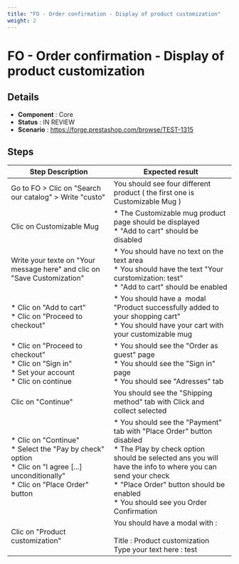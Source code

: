 ```yaml
---
title: "FO - Order confirmation - Display of product customization"
weight: 2
---
```


# FO - Order confirmation - Display of product customization
## Details
* **Component** : Core
* **Status** : IN REVIEW
* **Scenario** : https://forge.prestashop.com/browse/TEST-1315

## Steps
| Step Description | Expected result |
| ----- | ----- |
| Go to FO > Clic on "Search our catalog" > Write "custo" | You should see four different product ( the first one is Customizable Mug ) |
| Clic on Customizable Mug | * The Customizable mug product page should be displayed<br> * "Add to cart" should be disabled |
| Write your texte on "Your message here" and clic on "Save Customization" | * You should have no text on the text area <br> * You should have the text "Your curstomization: test"<br> * "Add to cart" should be enabled |
| * Clic on "Add to cart"<br> * Clic on "Proceed to checkout" | * You should have a  modal "Product successfully added to your shopping cart"<br> * You should have your cart with your customizable mug |
| * Clic on "Proceed to checkout"<br> * Clic on "Sign in" <br> * Set your account <br> * Clic on continue | * You should see the "Order as guest" page <br> * You should see the "Sign in" page<br> * You should see "Adresses" tab |
| Clic on "Continue" | You should see the "Shipping method" tab with Click and collect selected |
| * Clic on "Continue"<br> * Select the "Pay by check" option <br> * Clic on "I agree [...] unconditionally" <br> * Clic on "Place Order" button | * You should see the "Payment" tab with "Place Order" button disabled <br> * The Play by check option should be selected ans you will have the info to where you can send your check<br> * "Place Order" button should be enabled<br> * You should see you Order Confirmation |
| Clic on "Product customization" | You should have a modal with : <br><br>Title : Product customization <br>Type your text here : test |
